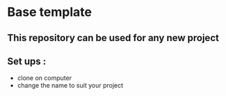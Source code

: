 # Base template

## This repository can be used for any new project

## Set ups : 

- clone on computer
- change the name to suit your project
